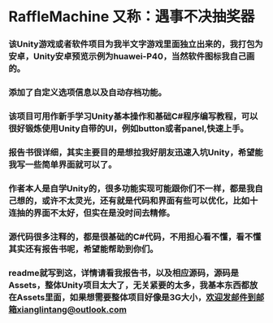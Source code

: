 # RaffleMachine 又称：遇事不决抽奖器
### 该Unity游戏或者软件项目为我半文字游戏里面独立出来的，我打包为安卓，Unity安卓预览示例为huawei-P40，当然软件图标我自己画的。
### 添加了自定义选项信息以及自动存档功能。
### 该项目可用作新手学习Unity基本操作和基础C#程序编写教程，可以很好锻炼使用Unity自带的UI，例如button或者panel,快速上手。
### 报告书很详细，其实主要目的是想拉我好朋友迅速入坑Unity，希望能我写一些简单界面就可以了。
### 作者本人是自学Unity的，很多功能实现可能跟你们不一样，都是我自己想的，或许不太灵光，还有就是代码和界面有些可以优化，比如十连抽的界面不太好，但实在是没时间去精修。
### 源代码很多注释的，都是很基础的C#代码，不用担心看不懂，看不懂其实还有报告书呢，希望能帮助到你们。
### readme就写到这，详情请看我报告书，以及相应源码，源码是Assets，整体Unity项目太大了，无关紧要的太多，我基本东西都放在Assets里面，如果想需要整体项目好像是3G大小，欢迎发邮件到邮箱xianglintang@outlook.com
